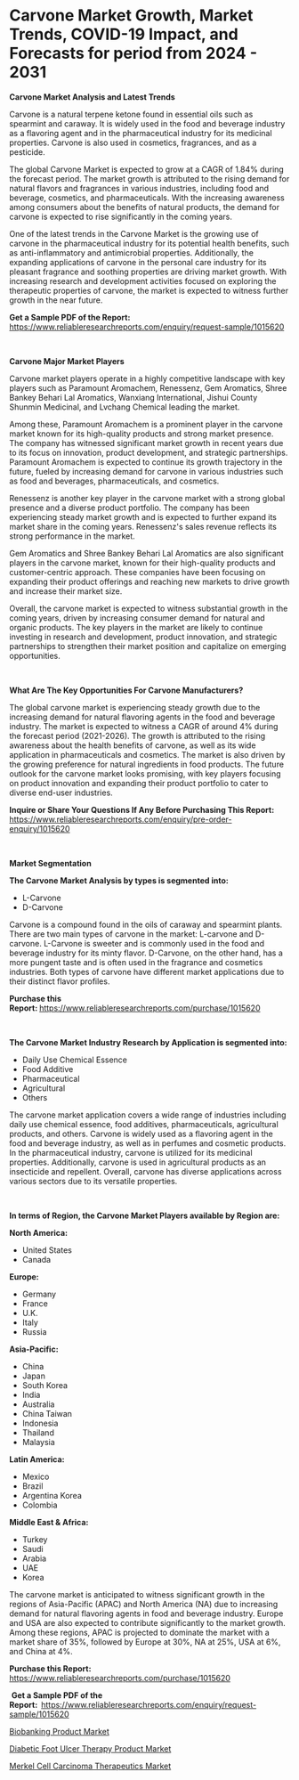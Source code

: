 <p><h1>Carvone Market Growth, Market Trends, COVID-19 Impact, and Forecasts for period from 2024 - 2031</h1></p><p><strong>Carvone Market Analysis and Latest Trends</strong></p>
<p><p>Carvone is a natural terpene ketone found in essential oils such as spearmint and caraway. It is widely used in the food and beverage industry as a flavoring agent and in the pharmaceutical industry for its medicinal properties. Carvone is also used in cosmetics, fragrances, and as a pesticide.</p><p>The global Carvone Market is expected to grow at a CAGR of 1.84% during the forecast period. The market growth is attributed to the rising demand for natural flavors and fragrances in various industries, including food and beverage, cosmetics, and pharmaceuticals. With the increasing awareness among consumers about the benefits of natural products, the demand for carvone is expected to rise significantly in the coming years.</p><p>One of the latest trends in the Carvone Market is the growing use of carvone in the pharmaceutical industry for its potential health benefits, such as anti-inflammatory and antimicrobial properties. Additionally, the expanding applications of carvone in the personal care industry for its pleasant fragrance and soothing properties are driving market growth. With increasing research and development activities focused on exploring the therapeutic properties of carvone, the market is expected to witness further growth in the near future.</p></p>
<p><strong>Get a Sample PDF of the Report:&nbsp;</strong> <a href="https://www.reliableresearchreports.com/enquiry/request-sample/1015620">https://www.reliableresearchreports.com/enquiry/request-sample/1015620</a></p>
<p>&nbsp;</p>
<p><strong>Carvone Major Market Players</strong></p>
<p><p>Carvone market players operate in a highly competitive landscape with key players such as Paramount Aromachem, Renessenz, Gem Aromatics, Shree Bankey Behari Lal Aromatics, Wanxiang International, Jishui County Shunmin Medicinal, and Lvchang Chemical leading the market. </p><p>Among these, Paramount Aromachem is a prominent player in the carvone market known for its high-quality products and strong market presence. The company has witnessed significant market growth in recent years due to its focus on innovation, product development, and strategic partnerships. Paramount Aromachem is expected to continue its growth trajectory in the future, fueled by increasing demand for carvone in various industries such as food and beverages, pharmaceuticals, and cosmetics.</p><p>Renessenz is another key player in the carvone market with a strong global presence and a diverse product portfolio. The company has been experiencing steady market growth and is expected to further expand its market share in the coming years. Renessenz's sales revenue reflects its strong performance in the market.</p><p>Gem Aromatics and Shree Bankey Behari Lal Aromatics are also significant players in the carvone market, known for their high-quality products and customer-centric approach. These companies have been focusing on expanding their product offerings and reaching new markets to drive growth and increase their market size.</p><p>Overall, the carvone market is expected to witness substantial growth in the coming years, driven by increasing consumer demand for natural and organic products. The key players in the market are likely to continue investing in research and development, product innovation, and strategic partnerships to strengthen their market position and capitalize on emerging opportunities.</p></p>
<p>&nbsp;</p>
<p><strong>What Are The Key Opportunities For Carvone Manufacturers?</strong></p>
<p><p>The global carvone market is experiencing steady growth due to the increasing demand for natural flavoring agents in the food and beverage industry. The market is expected to witness a CAGR of around 4% during the forecast period (2021-2026). The growth is attributed to the rising awareness about the health benefits of carvone, as well as its wide application in pharmaceuticals and cosmetics. The market is also driven by the growing preference for natural ingredients in food products. The future outlook for the carvone market looks promising, with key players focusing on product innovation and expanding their product portfolio to cater to diverse end-user industries.</p></p>
<p><strong>Inquire or Share Your Questions If Any Before Purchasing This Report:</strong> <a href="https://www.reliableresearchreports.com/enquiry/pre-order-enquiry/1015620">https://www.reliableresearchreports.com/enquiry/pre-order-enquiry/1015620</a></p>
<p>&nbsp;</p>
<p><strong>Market Segmentation</strong></p>
<p><strong>The Carvone Market Analysis by types is segmented into:</strong></p>
<p><ul><li>L-Carvone</li><li>D-Carvone</li></ul></p>
<p><p>Carvone is a compound found in the oils of caraway and spearmint plants. There are two main types of carvone in the market: L-carvone and D-carvone. L-Carvone is sweeter and is commonly used in the food and beverage industry for its minty flavor. D-Carvone, on the other hand, has a more pungent taste and is often used in the fragrance and cosmetics industries. Both types of carvone have different market applications due to their distinct flavor profiles.</p></p>
<p><strong>Purchase this Report:&nbsp;</strong><a href="https://www.reliableresearchreports.com/purchase/1015620">https://www.reliableresearchreports.com/purchase/1015620</a></p>
<p>&nbsp;</p>
<p><strong>The Carvone Market Industry Research by Application is segmented into:</strong></p>
<p><ul><li>Daily Use Chemical Essence</li><li>Food Additive</li><li>Pharmaceutical</li><li>Agricultural</li><li>Others</li></ul></p>
<p><p>The carvone market application covers a wide range of industries including daily use chemical essence, food additives, pharmaceuticals, agricultural products, and others. Carvone is widely used as a flavoring agent in the food and beverage industry, as well as in perfumes and cosmetic products. In the pharmaceutical industry, carvone is utilized for its medicinal properties. Additionally, carvone is used in agricultural products as an insecticide and repellent. Overall, carvone has diverse applications across various sectors due to its versatile properties.</p></p>
<p>&nbsp;</p>
<p><strong>In terms of Region, the Carvone Market Players available by Region are:</strong></p>
<p>
    <p> <strong> North America: </strong>
        <ul>
            <li>United States</li>
            <li>Canada</li>
        </ul>
        </p> 
    <p> <strong> Europe: </strong>
        <ul>
            <li>Germany</li>
            <li>France</li>
            <li>U.K.</li>
            <li>Italy</li>
            <li>Russia</li>
        </ul>
        </p> 
    <p> <strong> Asia-Pacific: </strong>
        <ul>
            <li>China</li>
            <li>Japan</li>
            <li>South Korea</li>
            <li>India</li>
            <li>Australia</li>
            <li>China Taiwan</li>
            <li>Indonesia</li>
            <li>Thailand</li>
            <li>Malaysia</li>
        </ul>
        </p> 
    <p> <strong> Latin America: </strong>
        <ul>
            <li>Mexico</li>
            <li>Brazil</li>
            <li>Argentina Korea</li>
            <li>Colombia</li>
        </ul>
        </p> 
    <p> <strong> Middle East & Africa: </strong>
        <ul>
            <li>Turkey</li>
            <li>Saudi</li>
            <li>Arabia</li>
            <li>UAE</li>
            <li>Korea</li>
        </ul>
    </p>
    </p>
<p><p>The carvone market is anticipated to witness significant growth in the regions of Asia-Pacific (APAC) and North America (NA) due to increasing demand for natural flavoring agents in food and beverage industry. Europe and USA are also expected to contribute significantly to the market growth. Among these regions, APAC is projected to dominate the market with a market share of 35%, followed by Europe at 30%, NA at 25%, USA at 6%, and China at 4%.</p></p>
<p><strong>Purchase this Report: </strong><a href="https://www.reliableresearchreports.com/purchase/1015620">https://www.reliableresearchreports.com/purchase/1015620</a></p>
<p>&nbsp;<strong>Get a Sample PDF of the Report:&nbsp;&nbsp;</strong><a href="https://www.reliableresearchreports.com/enquiry/request-sample/1015620">https://www.reliableresearchreports.com/enquiry/request-sample/1015620</a></p>
<p><strong></strong></p>
<p><p><a href="https://view.publitas.com/reportprime-1/biobanking-product-market-with-the-goal-of-estimating-the-market-size-and-future-growth-potential-of-various-market-segments-based-on-component-applications-end-user-and-region/">Biobanking Product Market</a></p><p><a href="https://view.publitas.com/reportprime-1/diabetic-foot-ulcer-therapy-product-market-research-report-provides-thorough-industry-overview-which-offers-an-in-depth-analysis-of-product-trends-and-new-market-divisions/">Diabetic Foot Ulcer Therapy Product Market</a></p><p><a href="https://view.publitas.com/reportprime-1/merkel-cell-carcinoma-therapeutics-market-furnish-information-about-market-size-market-share-market-dynamics-and-projections-spanning-from-2023-to-2030/">Merkel Cell Carcinoma Therapeutics Market</a></p></p>
